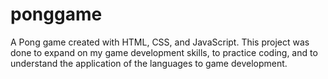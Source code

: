 # ponggame
A Pong game created with HTML, CSS, and JavaScript. This project was done to expand on my game development skills, to practice coding, and to understand the application of the languages to game development. 
